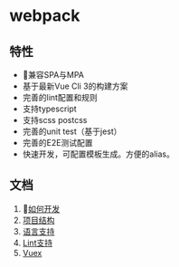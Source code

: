 # webpack

## 特性

* 兼容SPA与MPA
* 基于最新Vue Cli 3的构建方案
* 完善的lint配置和规则
* 支持typescript
* 支持scss postcss
* 完善的unit test（基于jest）
* 完善的E2E测试配置
* 快速开发，可配置模板生成。方便的alias。

## 文档

1. [如何开发](develop.md)
2. [项目结构](architecture.md)
3. [语言支持](language.md)
4. [Lint支持](lint.md)
5. [Vuex](vuex.md)